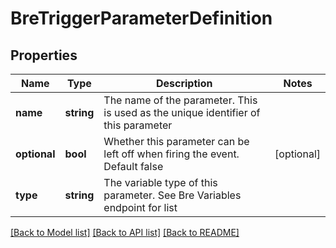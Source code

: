 # BreTriggerParameterDefinition

## Properties
Name | Type | Description | Notes
------------ | ------------- | ------------- | -------------
**name** | **string** | The name of the parameter. This is used as the unique identifier of this parameter | 
**optional** | **bool** | Whether this parameter can be left off when firing the event. Default false | [optional] 
**type** | **string** | The variable type of this parameter. See Bre Variables endpoint for list | 

[[Back to Model list]](../README.md#documentation-for-models) [[Back to API list]](../README.md#documentation-for-api-endpoints) [[Back to README]](../README.md)


